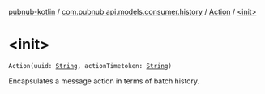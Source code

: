 [pubnub-kotlin](../../index.md) / [com.pubnub.api.models.consumer.history](../index.md) / [Action](index.md) / [&lt;init&gt;](./-init-.md)

# &lt;init&gt;

`Action(uuid: `[`String`](https://kotlinlang.org/api/latest/jvm/stdlib/kotlin/-string/index.html)`, actionTimetoken: `[`String`](https://kotlinlang.org/api/latest/jvm/stdlib/kotlin/-string/index.html)`)`

Encapsulates a message action in terms of batch history.

